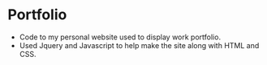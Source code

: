 # Portfolio
- Code to my personal website used to display work portfolio. 
- Used Jquery and Javascript to help make the site along with HTML and CSS. 


